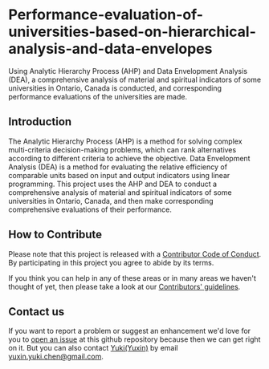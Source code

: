 # Performance-evaluation-of-universities-based-on-hierarchical-analysis-and-data-envelopes
Using Analytic Hierarchy Process (AHP) and Data Envelopment Analysis (DEA), a comprehensive analysis of material and spiritual indicators of some universities in Ontario, Canada is conducted, and corresponding performance evaluations of the universities are made.

## Introduction
The Analytic Hierarchy Process (AHP) is a method for solving complex multi-criteria decision-making problems, which can rank alternatives according to different criteria to achieve the objective. Data Envelopment Analysis (DEA) is a method for evaluating the relative efficiency of comparable units based on input and output indicators using linear programming. This project uses the AHP and DEA to conduct a comprehensive analysis of material and spiritual indicators of some universities in Ontario, Canada, and then make corresponding comprehensive evaluations of their performance.

## How to Contribute
Please note that this project is released with a [Contributor Code of Conduct](/CODE_OF_CONDUCT.md).
By participating in this project you agree to abide by its terms.              
         
If you think you can help in any of these areas or in many areas we haven't thought of yet, then please take a look at our [Contributors' guidelines](/CONTRIBUTING.md).          
           
## Contact us
If you want to report a problem or suggest an enhancement we'd love for you to [open an issue](../../issues) at this github repository because then we can get right on it. But you can also contact [Yuki(Yuxin)](https://github.com/YukiChen-yuxin) by email yuxin.yuki.chen@gmail.com.
